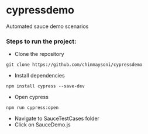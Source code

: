 # cypressdemo
Automated sauce demo scenarios

### Steps to run the project:
- Clone the repository
```
git clone https://github.com/chinmaysoni/cypressdemo
```
- Install dependencies
```
npm install cypress --save-dev
```
- Open cypress
```
npm run cypress:open
```
- Navigate to SauceTestCases folder
- Click on SauceDemo.js
